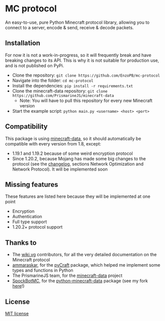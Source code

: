 # MC protocol
An easy-to-use, pure Python Minecraft protocol library, allowing you to connect to a server, encode & send, receive & decode packets.

## Installation
For now it is not a work-in-progress, so it will frequently break and have breaking changes to its API. This is why it is not suitable for production use, and is not published on PyPi.
- Clone the repository: `git clone https://github.com/EnzoPB/mc-protocol`
- Navigate into the folder: `cd mc-protocol`
- Install the dependencies: `pip install -r requirements.txt`
- Clone the minecraft-data repository: `git clone https://github.com/PrismarineJS/minecraft-data`
  - Note: You will have to pull this repository for every new Minecraft version
- Start the example script: `python main.py <username> <host> <port>`

## Compatibility
This package is using [minecraft-data](https://github.com/PrismarineJS/minecraft-data), so it should automatically be compatible with every version from 1.8, except:
- 1.19.1 and 1.19.2 because of some weird encryption protocol
- Since 1.20.2, because Mojang has made some big changes to the protocol (see the [changelog](https://www.minecraft.net/article/minecraft-java-edition-1-20-2), sections Network Optimization and Network Protocol). It will be implemented soon

## Missing features
These features are listed here because they will be implemented at one point
- Encryption
- Authentication
- Full type support
- 1.20.2+ protocol support

## Thanks to
- The [wiki.vg](https://wiki.vg) contributors, for all the very detailed documentation on the Minecraft protocol
- [ammaraskar](https://github.com/ammaraskar), for the [pyCraft](https://github.com/ammaraskar/pyCraft) package, which helped me implement some types and functions in Python
- The PrismarineJS team, for the [minecraft-data](https://github.com/PrismarineJS/minecraft-data) project
- [SpockBotMC](https://github.com/SpockBotMC), for the [python-minecraft-data](https://github.com/SpockBotMC/python-minecraft-data) package (see my fork [here](https://github.com/EnzoPB/python-minecraft-data)!)

## License
[MIT license](https://github.com/EnzoPB/mc-protocol/blob/master/LICENSE)
